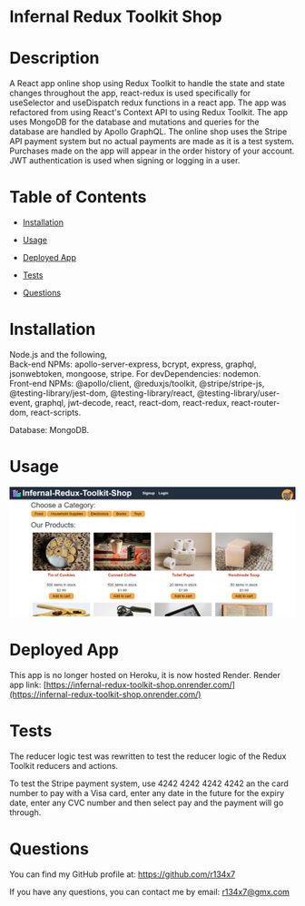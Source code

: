 # Infernal Redux Toolkit Shop

  

  # Description
  
  A React app online shop using Redux Toolkit to handle the state and state changes throughout the app, react-redux is used specifically for useSelector and useDispatch redux functions in a react app. The app was refactored from using React's Context API to using Redux Toolkit. The app uses MongoDB for the database and mutations and queries for the database are handled by Apollo GraphQL. The online shop uses the Stripe API payment system but no actual payments are made as it is a test system. Purchases made on the app will appear in the order history of your account. JWT authentication is used when signing or logging in a user.

  # Table of Contents
  
  - [Installation](#installation)
  - [Usage](#usage)
  
  - [Deployed App](#deployed-app)
  - [Tests](#tests)
  - [Questions](#questions)

  # Installation
  
  Node.js and the following,    
  Back-end NPMs: apollo-server-express, bcrypt, express, graphql, jsonwebtoken, mongoose, stripe. For devDependencies: nodemon.  
  Front-end NPMs: @apollo/client, @reduxjs/toolkit, @stripe/stripe-js, @testing-library/jest-dom, @testing-library/react, @testing-library/user-event, graphql, jwt-decode, react, react-dom, react-redux, react-router-dom, react-scripts.  

  Database: MongoDB.

  # Usage
  
  ![Main page of shop](readme-assets/irts1.png)

  # Deployed App

  This app is no longer hosted on Heroku, it is now hosted Render. 
  Render app link: [https://infernal-redux-toolkit-shop.onrender.com/](https://infernal-redux-toolkit-shop.onrender.com/)
  

  # Tests
  
  The reducer logic test was rewritten to test the reducer logic of the Redux Toolkit reducers and actions.

  To test the Stripe payment system, use 4242 4242 4242 4242 an the card number to pay with a Visa card, enter any date in the future for the expiry date, enter any CVC number and then select pay and the payment will go through.

  # Questions
  
  You can find my GitHub profile at: https://github.com/r134x7

  If you have any questions, you can contact me by email: r134x7@gmx.com

